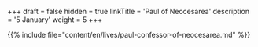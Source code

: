 +++
draft = false
hidden = true
linkTitle = 'Paul of Neocesarea'
description = '5 January'
weight = 5
+++

{{% include file="content/en/lives/paul-confessor-of-neocesarea.md" %}}
